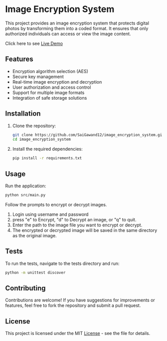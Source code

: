 # Image Encryption System

This project provides an image encryption system that protects digital photos by transforming them into a coded format. It ensures that only authorized individuals can access or view the image content.

Click here to see [Live Demo](https://image-encryption-tool.streamlit.app/)

## Features

- Encryption algorithm selection (AES)
- Secure key management
- Real-time image encryption and decryption
- User authorization and access control
- Support for multiple image formats
- Integration of safe storage solutions

## Installation

1. Clone the repository:
   ```bash
   git clone https://github.com/SaiGawand12/image_encryption_system.git
   cd image_encryption_system
   ```

2. Install the required dependencies:
    ```bash
    pip install -r requirements.txt
    ```

## Usage
Run the application:
  ```bash
  python src/main.py
  ```

Follow the prompts to encrypt or decrypt images.

1. Login using username and password
2. press "e" to Encrypt, "d" to Decrypt an image, or "q" to quit.
3. Enter the path to the image file you want to encrypt or decrypt.
4. The encrypted or decrypted image will be saved in the same directory as the original image.


## Tests
To run the tests, navigate to the tests directory and run:
   ```bash
   python -m unittest discover
   ```

## Contributing
Contributions are welcome! If you have suggestions for improvements or features, feel free to fork the repository and submit a pull request.

## License
This project is licensed under the MIT [License](https://github.com/SaiGawand12/Image_Encryption_System/blob/main/LICENSE) - see the  file for details.

